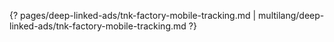 {? pages/deep-linked-ads/tnk-factory-mobile-tracking.md | multilang/deep-linked-ads/tnk-factory-mobile-tracking.md ?}

